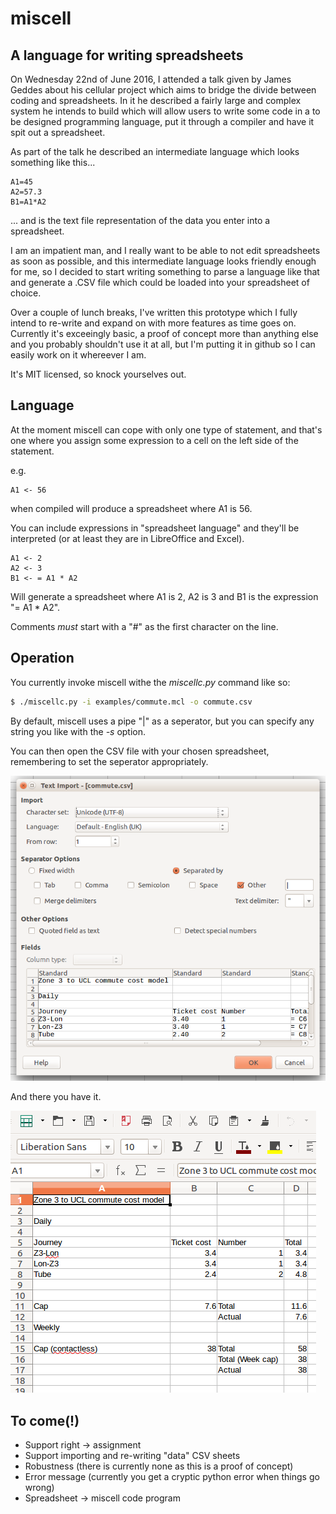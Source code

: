 # miscell
## A language for writing spreadsheets

On Wednesday 22nd of June 2016, I attended a talk given by James Geddes about his cellular project which aims to bridge the divide between coding and spreadsheets.  In it he described a fairly large and complex system he intends to build which will allow users to write some code in a to be designed programming language, put it through a compiler and have it spit out a spreadsheet.

As part of the talk he described an intermediate language which looks something like this...

```none
A1=45
A2=57.3
B1=A1*A2
```

... and is the text file representation of the data you enter into a spreadsheet.

I am an impatient man, and I really want to be able to not edit spreadsheets as soon as possible, and this intermediate language looks friendly enough for me, so I decided to start writing something to parse a language like that and generate a .CSV file which could be loaded into your spreadsheet of choice.

Over a couple of lunch breaks, I've written this prototype which I fully intend to re-write and expand on with more features as time goes on.  Currently it's exceeingly basic, a proof of concept more than anything else and you probably shouldn't use it at all, but I'm putting it in github so I can easily work on it whereever I am.

It's MIT licensed, so knock yourselves out.

## Language 

At the moment miscell can cope with only one type of statement, and that's one where you assign some expression to a cell on the left side of the statement.

e.g.

```none
A1 <- 56
```

when compiled will produce a spreadsheet where A1 is 56.

You can include expressions in "spreadsheet language" and they'll be interpreted (or at least they are in LibreOffice and Excel).

```none
A1 <- 2
A2 <- 3
B1 <- = A1 * A2
```

Will generate a spreadsheet where A1 is 2, A2 is 3 and B1 is the expression "= A1 * A2".

Comments *must* start with a "\#" as the first character on the line.

## Operation

You currently invoke miscell withe the *miscellc.py* command like so:

```bash
$ ./miscellc.py -i examples/commute.mcl -o commute.csv
```

By default, miscell uses a pipe "|" as a seperator, but you can specify any string you like with the *-s* option.

You can then open the CSV file with your chosen spreadsheet, remembering to set the seperator appropriately.

![Import in LibreOffice](images/import.png)

And there you have it.

![commute.csv in LibreOffice](images/commute.png)

## To come(!)

* Support right -> assignment
* Support importing and re-writing "data" CSV sheets
* Robustness (there is currently none as this is a proof of concept)
* Error message (currently you get a cryptic python error when things go wrong)
* Spreadsheet -> miscell code program
